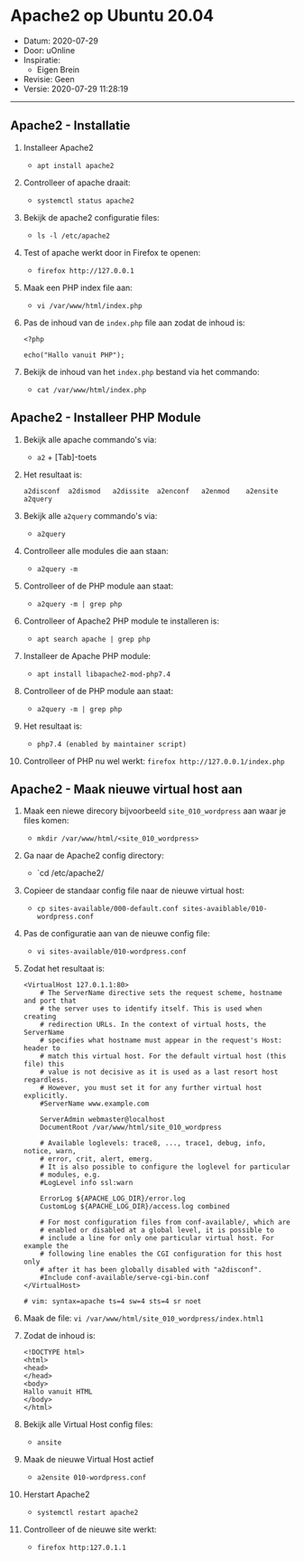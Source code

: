 # Apache2 op Ubuntu 20.04

* Datum: 2020-07-29
* Door: uOnline
* Inspiratie: 
    * Eigen Brein
* Revisie: Geen
* Versie: 2020-07-29 11:28:19

---

## Apache2 - Installatie

1. Installeer Apache2
    * `apt install apache2`
1. Controlleer of apache draait:
    * `systemctl status apache2`
1. Bekijk de apache2 configuratie files:
    * `ls -l /etc/apache2`
1. Test of apache werkt door in Firefox te openen:
    * `firefox http://127.0.0.1`
1. Maak een PHP index file aan:
    * `vi /var/www/html/index.php`
1. Pas de inhoud van de `index.php` file aan zodat de inhoud is:
     
    ```
    <?php

    echo("Hallo vanuit PHP");
    ```

1. Bekijk de inhoud van het `index.php` bestand via het commando:     
    * `cat /var/www/html/index.php`

## Apache2 - Installeer PHP Module

1. Bekijk alle apache commando's via:
    * `a2` + [Tab]-toets
1. Het resultaat is:

    ```
    a2disconf  a2dismod   a2dissite  a2enconf   a2enmod    a2ensite   a2query    
    ```

1. Bekijk alle `a2query` commando's via:
    * `a2query`
1. Controlleer alle modules die aan staan:
    * `a2query -m`
1. Controlleer of de PHP module aan staat:
    * `a2query -m | grep php`
1. Controlleer of Apache2 PHP module te installeren is:
    * `apt search apache | grep php`
1. Installeer de Apache PHP module:
    * `apt install libapache2-mod-php7.4`
1. Controlleer of de PHP module aan staat:
    * `a2query -m | grep php`
1. Het resultaat is:
    * `php7.4 (enabled by maintainer script)`
1. Controlleer of PHP nu wel werkt:
    `firefox http://127.0.0.1/index.php`

## Apache2 - Maak nieuwe virtual host aan

1. Maak een niewe direcory bijvoorbeeld `site_010_wordpress` aan waar je files komen:
    * `mkdir /var/www/html/<site_010_wordpress>`
1. Ga naar de Apache2 config directory:
    * `cd /etc/apache2/
1. Copieer de standaar config file naar de nieuwe virtual host:
    * `cp sites-available/000-default.conf sites-avaiblable/010-wordpress.conf`
1. Pas de configuratie aan van de nieuwe config file:
    * `vi sites-available/010-wordpress.conf`
1. Zodat het resultaat is:

    ```
    <VirtualHost 127.0.1.1:80>
        # The ServerName directive sets the request scheme, hostname and port that
        # the server uses to identify itself. This is used when creating
        # redirection URLs. In the context of virtual hosts, the ServerName
        # specifies what hostname must appear in the request's Host: header to
        # match this virtual host. For the default virtual host (this file) this
        # value is not decisive as it is used as a last resort host regardless.
        # However, you must set it for any further virtual host explicitly.
        #ServerName www.example.com

        ServerAdmin webmaster@localhost
        DocumentRoot /var/www/html/site_010_wordpress

        # Available loglevels: trace8, ..., trace1, debug, info, notice, warn,
        # error, crit, alert, emerg.
        # It is also possible to configure the loglevel for particular
        # modules, e.g.
        #LogLevel info ssl:warn

        ErrorLog ${APACHE_LOG_DIR}/error.log
        CustomLog ${APACHE_LOG_DIR}/access.log combined

        # For most configuration files from conf-available/, which are
        # enabled or disabled at a global level, it is possible to
        # include a line for only one particular virtual host. For example the
        # following line enables the CGI configuration for this host only
        # after it has been globally disabled with "a2disconf".
        #Include conf-available/serve-cgi-bin.conf
    </VirtualHost>

    # vim: syntax=apache ts=4 sw=4 sts=4 sr noet
    ```
1. Maak de file:
    `vi /var/www/html/site_010_wordpress/index.html1`
1. Zodat de inhoud is:
    ```
    <!DOCTYPE html>
    <html>
    <head>
    </head>
    <body>
    Hallo vanuit HTML
    </body>
    </html>
    ```
1. Bekijk alle Virtual Host config files:
    * `ansite`
1. Maak de nieuwe Virtual Host actief
    * `a2ensite 010-wordpress.conf`
1. Herstart Apache2
    * `systemctl restart apache2`
1. Controlleer of de nieuwe site werkt:
    * `firefox http:127.0.1.1`
